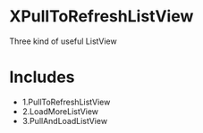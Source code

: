XPullToRefreshListView
======================

Three kind of useful ListView 

Includes
=======
* 1.PullToRefreshListView 
* 2.LoadMoreListView 
* 3.PullAndLoadListView
